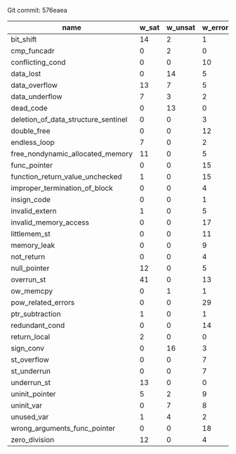 Git commit: 576eaea

|name|w_sat|w_unsat|w_error|wo_sat|wo_unsat|wo_error|
|---|---|---|---|---|---|---|
| bit_shift | 14 | 2 | 1 | 1 | 15 | 1 |
| cmp_funcadr | 0 | 2 | 0 | 1 | 1 | 0 |
| conflicting_cond | 0 | 0 | 10 | 0 | 1 | 9 |
| data_lost | 0 | 14 | 5 | 0 | 14 | 5 |
| data_overflow | 13 | 7 | 5 | 1 | 19 | 5 |
| data_underflow | 7 | 3 | 2 | 1 | 9 | 2 |
| dead_code | 0 | 13 | 0 | 0 | 13 | 0 |
| deletion_of_data_structure_sentinel | 0 | 0 | 3 | 0 | 0 | 3 |
| double_free | 0 | 0 | 12 | 0 | 0 | 12 |
| endless_loop | 7 | 0 | 2 | 2 | 0 | 7 |
| free_nondynamic_allocated_memory | 11 | 0 | 5 | 0 | 0 | 0 |
| func_pointer | 0 | 0 | 15 | 0 | 0 | 15 |
| function_return_value_unchecked | 1 | 0 | 15 | 1 | 0 | 15 |
| improper_termination_of_block | 0 | 0 | 4 | 0 | 0 | 4 |
| insign_code | 0 | 0 | 1 | 0 | 0 | 1 |
| invalid_extern | 1 | 0 | 5 | 1 | 0 | 5 |
| invalid_memory_access | 0 | 0 | 17 | 0 | 0 | 17 |
| littlemem_st | 0 | 0 | 11 | 0 | 0 | 11 |
| memory_leak | 0 | 0 | 9 | 0 | 0 | 9 |
| not_return | 0 | 0 | 4 | 0 | 0 | 4 |
| null_pointer | 12 | 0 | 5 | 2 | 10 | 5 |
| overrun_st | 41 | 0 | 13 | 4 | 38 | 12 |
| ow_memcpy | 0 | 1 | 1 | 0 | 1 | 1 |
| pow_related_errors | 0 | 0 | 29 | 0 | 0 | 29 |
| ptr_subtraction | 1 | 0 | 1 | 1 | 1 | 0 |
| redundant_cond | 0 | 0 | 14 | 1 | 0 | 13 |
| return_local | 2 | 0 | 0 | 2 | 0 | 0 |
| sign_conv | 0 | 16 | 3 | 0 | 16 | 3 |
| st_overflow | 0 | 0 | 7 | 0 | 0 | 7 |
| st_underrun | 0 | 0 | 7 | 0 | 0 | 7 |
| underrun_st | 13 | 0 | 0 | 7 | 6 | 0 |
| uninit_pointer | 5 | 2 | 9 | 0 | 7 | 9 |
| uninit_var | 0 | 7 | 8 | 0 | 7 | 8 |
| unused_var | 1 | 4 | 2 | 0 | 0 | 7 |
| wrong_arguments_func_pointer | 0 | 0 | 18 | 0 | 0 | 18 |
| zero_division | 12 | 0 | 4 | 1 | 11 | 4 |
